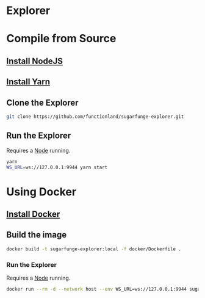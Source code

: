 # Explorer

# Compile from Source

## [Install NodeJS](https://nodejs.org/en/)

## [Install Yarn](https://classic.yarnpkg.com/lang/en/docs/install)

## Clone the Explorer

```bash
git clone https://github.com/functionland/sugarfunge-explorer.git
```

## Run the Explorer

Requires a [Node](Node.md) running.

```bash
yarn
WS_URL=ws://127.0.0.1:9944 yarn start
```

# Using Docker

## [Install Docker](https://docs.docker.com/engine/install/)

## Build the image

```bash
docker build -t sugarfunge-explorer:local -f docker/Dockerfile .
```

### Run the Explorer

Requires a [Node](Node.md) running.

```bash
docker run --rm -d --network host --env WS_URL=ws://127.0.0.1:9944 sugarfunge-explorer:local
```